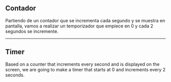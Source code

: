 ## Contador

Partiendo de un contador que se incrementa cada segundo y se muestra en pantalla, vamos a realizar un temporizador que empiece en 0 y cada 2 segundos se incremente.

---

## Timer

Based on a counter that increments every second and is displayed on the screen, we are going to make a timer that starts at 0 and increments every 2 seconds.
